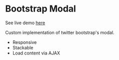 Bootstrap Modal
=============

See live demo [here](http://jschr.github.com/bootstrap-modal/)

Custom implementation of twitter bootstrap's modal. 

* Responsive
* Stackable
* Load content via AJAX
